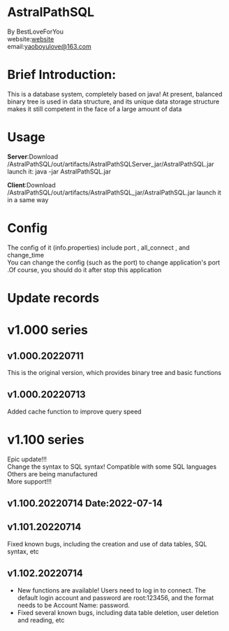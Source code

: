 # AstralPathSQL
   By BestLoveForYou   
      website:[website](http://www.godserver.cn/)   
      email:yaoboyulove@163.com

# Brief Introduction:
  This is a database system, completely based on java!
At present, balanced binary tree is used in data structure, and its unique data storage structure makes it still competent in the face of a large amount of data

# Usage
**Server**:Download /AstralPathSQL/out/artifacts/AstralPathSQLServer_jar/AstralPathSQL.jar  
launch it: java -jar AstralPathSQL.jar   

**Client**:Download /AstralPathSQL/out/artifacts/AstralPathSQL_jar/AstralPathSQL.jar
launch it in a same way

# Config
The config of it (info.properties) include port , all_connect , and change_time   
You can change the config (such as the port) to change application's port .Of course, you should do it after stop this application

# Update records
# v1.000 series
   ## v1.000.20220711   
   This is the original version, which provides binary tree and basic functions
   
   ## v1.000.20220713
   Added cache function to improve query speed
  
# v1.100 series
 Epic update!!!  
  Change the syntax to SQL syntax! Compatible with some SQL languages Others are being manufactured    
  More support!!!   
 ## v1.100.20220714 Date:2022-07-14   
 ## v1.101.20220714   
Fixed known bugs, including the creation and use of data tables, SQL syntax, etc
 ## v1.102.20220714   
- New functions are available! Users need to log in to connect. The default login account and password are root:123456, and the format needs to be
Account Name: password.
- Fixed several known bugs, including data table deletion, user deletion and reading, etc
                     

